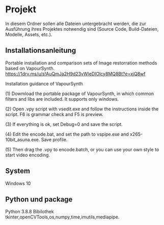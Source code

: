 # Projekt
In diesem Ordner sollen alle Dateien untergebracht werden, die zur Ausführung ihres Projektes notwendig sind (Source Code, Build-Dateien, Modelle, Assets, etc.). 



## Installationsanleitung

Portable installation and comparison sets of Image restorration methods based on VapourSynth. 
https://1drv.ms/u/s!AuQmJa2H9d23vWleDIOlcy8MQ8Bt?e=xjQ8wf

Installation guidance of VapourSynth

(1)	Dowmload the portable package of VapourSynth, in which common filters and libs are included. It supports only windows.

(2)	Open .vpy script with vsedit.exe and follow the instructions inside the script. F6 is grammar check and F5 is preview.

(3)	If everything is ok, set Debug=0 and save the script. 

(4)	Edit the encode.bat, and set the path to vspipe.exe and x265-10bit_asuna.exe. Save profile. 

(5)	Then drag the .vpy to encode.batch, or you can use your own style to start video encoding.


## System
Windows 10

## Python und package
Python 3.8.8
Bibilothek tkinter,openCVTools,os,numpy,time,imutils,mediapipe.